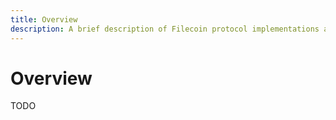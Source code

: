 ```yaml
---
title: Overview
description: A brief description of Filecoin protocol implementations and how to use them.
---
```


# Overview

TODO
